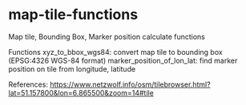 # map-tile-functions
Map tile, Bounding Box, Marker position calculate functions

Functions
xyz_to_bbox_wgs84: convert map tile to bounding box (EPSG:4326 WGS-84 format)
marker_position_of_lon_lat: find marker position on tile from longitude, latitude

References:
https://www.netzwolf.info/osm/tilebrowser.html?lat=51.157800&lon=6.865500&zoom=14#tile
